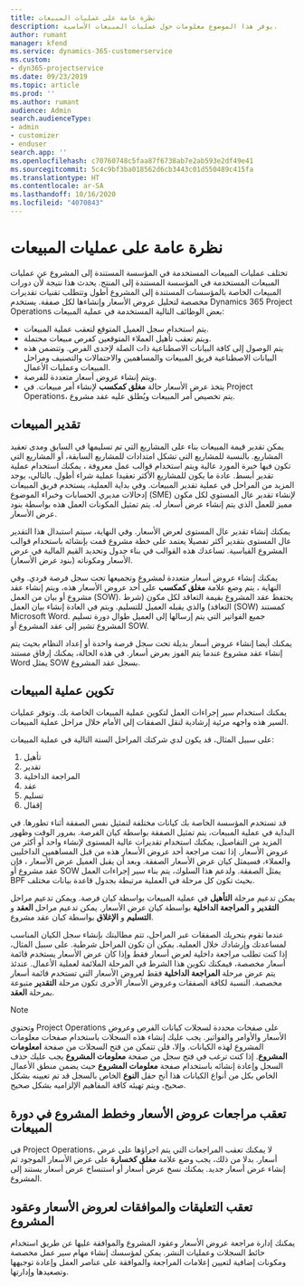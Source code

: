 ```yaml
---
title: نظرة عامة على عمليات المبيعات
description: يوفر هذا الموضوع معلومات حول عمليات المبيعات الأساسية.
author: rumant
manager: kfend
ms.service: dynamics-365-customerservice
ms.custom:
- dyn365-projectservice
ms.date: 09/23/2019
ms.topic: article
ms.prod: ''
ms.author: rumant
audience: Admin
search.audienceType:
- admin
- customizer
- enduser
search.app: ''
ms.openlocfilehash: c70760748c5faa87f6738ab7e2ab593e2df49e41
ms.sourcegitcommit: 5c4c9bf3ba018562d6cb3443c01d550489c415fa
ms.translationtype: HT
ms.contentlocale: ar-SA
ms.lasthandoff: 10/16/2020
ms.locfileid: "4070843"
---
```

# <a name="sales-processes-overview"></a>نظرة عامة على عمليات المبيعات

تختلف عمليات المبيعات المستخدمة في المؤسسة المستندة إلى المشروع عن عمليات المبيعات المستخدمة في المؤسسة المستندة إلى المنتج. يحدث هذا نتيجة لأن دورات المبيعات الخاصة بالمؤسسات المستندة إلى المشروع أطول وتتطلب تقنيات تقديرات مخصصة لتحليل عروض الأسعار وإنشاءها لكل صفقة. يستخدم Dynamics 365 Project Operations بعض الوظائف التالية المستخدمة في عملية المبيعات:

- يتم استخدام سجل العميل المتوقع لتعقب عملية المبيعات.
- ويتم تعقب تأهيل العملاء المتوقعين كفرص مبيعات محتملة.
- يتم الوصول إلى كافة البيانات الاصطناعية ذات الصلة لإحدى الفرص. وتتضمن هذه البيانات الاصطناعية فريق المبيعات والمساهمين والاحتمالات والتصنيف ومراحل المبيعات وعمليات الأعمال.
- ويتم إنشاء عروض أسعار متعددة للفرصة.
- يتخذ عرض الأسعار حالة **مغلق كمكسب** لإنشاء أمر مبيعات. في Project Operations، يتم تخصيص أمر المبيعات ويُطلق عليه عقد مشروع.

## <a name="estimate-a-sale"></a>تقدير المبيعات
يمكن تقدير قيمة المبيعات بناء على المشاريع التي تم تسليمها في السابق ومدى تعقيد المشاريع. بالنسبة للمشاريع التي تشكل امتدادات للمشاريع السابقة، أو المشاريع التي تكون فيها خبرة المورد عالية ويتم استخدام قوالب عمل معروفة ، يمكنك استخدام عملية تقدير أبسط. عادة ما يكون للمشاريع الأكثر تعقيدا عملية شراء أطول. بالتالي، يوجد المزيد من المراحل في عملية تقدير المبيعات. وفي بداية العملية، يستخدم فريق المبيعات إدخالات مديري الحسابات وخبراء الموضوع (SME) لإنشاء تقدير عال المستوي لكل مكون مميز للعمل الذي يتم إنشاء عرض أسعار له. يتم تمثيل المكونات العمل هذه بواسطة بنود عرض الأسعار. 

يمكنك إنشاء تقدير عال المستوى لعرض الأسعار. وفي النهاية، سيتم استبدال هذا التقدير عال المستوى بتقدير أكثر تفصيلا يعتمد على خطة مشروع قمت بإنشائه باستخدام قوالب المشروع القياسية. تساعدك هذه القوالب في بناء جدول وتحديد القيم المالية في عرض الأسعار ومكوناته (بنود عرض الأسعار). 

يمكنك إنشاء عروض أسعار متعددة لمشروع وتجميعها تحت سجل فرصة فردي. وفي النهاية ، يتم وضع علامة **مغلق كمكسب** على أحد عروض الأسعار هذه، ويتم إنشاء عقد مشروع أو بيان من العمل (SOW). يحتفظ عقد المشروع بقيمة التعاقد لكل مكون (شرط التعاقد) والذي يقبله العميل للتسليم. ويتم في العادة إنشاء بيان العمل (SOW) كمستند Microsoft Word. جميع الفواتير التي يتم إرسالها إلى العميل طوال دورة تسليم المشروع تشير إلى عقد المشروع أو SOW.

يمكنك أيضا إنشاء عروض أسعار بديلة تحت سجل فرصة واحدة أو إعداد النظام بحيث يتم إنشاء عقد مشروع عندما يتم الفوز بعرض أسعار. في هذه الحالة، يمكنك إرفاق مستند Word يمثل SOW بسجل عقد المشروع.

## <a name="configure-the-sales-process"></a>تكوين عملية المبيعات
يمكنك استخدام سير إجراءات العمل لتكوين عملية المبيعات الخاصة بك. وتوفر عمليات السير هذه واجهه مرئية إرشادية لنقل الصفقات إلى الأمام خلال مراحل عملية المبيعات.

على سبيل المثال، قد يكون لدي شركتك المراحل الستة التالية في عملية المبيعات:

1. تأهيل
2. تقدير
3. المراجعة الداخلية
4. عقد
5. تسليم
6. إقفال
 
قد تستخدم المؤسسة الخاصة بك كيانات مختلفة لتمثيل نفس الصفقة أثناء تطورها. في البداية في عملية المبيعات، يتم تمثيل الصفقة بواسطة كيان الفرصة. بمرور الوقت وظهور المزيد من التفاصيل، يمكنك استخدام تقديرات عالية المستوى لإنشاء واحد أو أكثر من عروض الأسعار. إذا تمت مراجعة أحد عروض الأسعار هذه من قبل المساهمين الداخليين والعملاء، فسيمثل كيان عرض الأسعار الصفقة. وبعد أن يقبل العميل عرض الأسعار ، فإن عقد مشروع أو SOW يمثل الصفقة. ولدعم هذا السلوك، يتم بناء سير إجراءات العمل BPF بحيث تكون كل مرحلة في العملية مرتبطة بجدول قاعدة بيانات مختلف.

يمكن تدعيم مرحلة **التأهيل** في عملية المبيعات بواسطة كيان فرصة. ويمكن تدعيم مراحل **التقدير** و **المراجعة الداخلية** بواسطة كيان عرض الأسعار. يمكن تدعيم مراحل **العقد** و **التسليم** و **الإغلاق** بواسطة كيان عقد مشروع.

عندما تقوم بتحريك الصفقات عبر المراحل، تتم مطالبتك بإنشاء سجل الكيان المناسب لمساعدتك وإرشادك خلال العملية. يمكن أن تكون المراحل شرطية. على سبيل المثال، إذا كنت تطلب مراجعة داخلية لعرض أسعار فقط وإذا كان عرض الأسعار يستخدم قائمة أسعار مخصصة، فيمكنك تكوين هذا الشرط في المرحلة الملائمة لعملية الأعمال. عندئذ يتم عرض مرحلة **المراجعة الداخلية** فقط لعروض الأسعار التي تستخدم قائمة أسعار مخصصة. النسبة لكافة الصفقات وعروض الأسعار الأخرى تكون مرحلة **التقدير** متبوعة بمرحلة **العقد**.

> [!NOTE]
> وتحتوي Project Operations على صفحات محددة لسجلات كيانات الفرص وعروض الأسعار والأوامر والفواتير. يجب عليك إنشاء هذه السجلات باستخدام صفحات معلومات المشروع لهذه الكيانات. وإلا، فلن تتمكن من فتح السجلات من صفحة **امعلومات المشروع**. إذا كنت ترغب في فتح سجل من صفحة **معلومات المشروع** يجب عليك حذف السجل وإعادة إنشائه باستخدام صفحة **معلومات المشروع** حيث يضمن منطق الأعمال الخاص بكل من أنواع الكيانات هذا أنح حقل **النوع** الخاص بالسجل قد تم تعيينه بشكل صحيح، ويتم تهيئه كافة المفاهيم الإلزاميه بشكل صحيح.


## <a name="track-revisions-to-quotes-and-project-plans-in-the-sales-cycle"></a>تعقب مراجعات عروض الأسعار وخطط المشروع في دورة المبيعات
في Project Operations، لا يمكنك تعقب المراجعات التي يتم اجراؤها على عرض أسعار. بدلا من ذلك، يجب وضع علامة **مغلق كخسارة** على عرض الأسعار الموجود ثم إنشاء عرض أسعار جديد. يمكنك نسخ عرض أسعار أو استنساخ عرض أسعار يستند إلى المشروع.

## <a name="track-comments-and-approvals-of-quotes-and-project-contracts"></a>تعقب التعليقات والموافقات لعروض الأسعار وعقود المشروع
يمكنك إدارة مراجعة عروض الأسعار وعقود المشروع والموافقة عليها عن طريق استخدام حائط السجلات وعمليات النشر. يمكن لمؤسسك إنشاء مهام سير عمل مخصصة ومكونات إضافية لتعيين إعلامات المراجعة والموافقة على عناصر العمل وإعادة توجيهها وتصعيدها وإدارتها.

